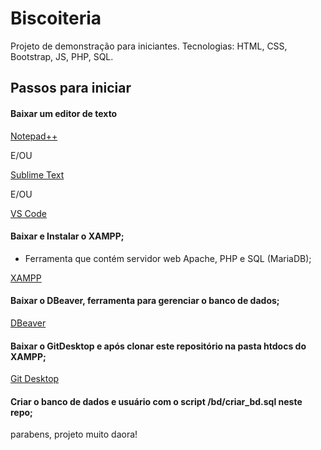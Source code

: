 # Biscoiteria
Projeto de demonstração para iniciantes. Tecnologias: HTML, CSS, Bootstrap, JS, PHP, SQL.


## Passos para iniciar

#### Baixar um editor de texto

[Notepad++](https://notepad-plus-plus.org/downloads/)

E/OU  

[Sublime Text](https://www.sublimetext.com/)

E/OU  

[VS Code](https://code.visualstudio.com/)


#### Baixar e Instalar o XAMPP; 
- Ferramenta que contém servidor web Apache, PHP e SQL (MariaDB);

[XAMPP](https://www.apachefriends.org/pt_br/index.html)


#### Baixar o DBeaver, ferramenta para gerenciar o banco de dados;

[DBeaver](https://dbeaver.io/files/dbeaver-ce-latest-x86_64-setup.exe)


#### Baixar o GitDesktop e após clonar este repositório na pasta htdocs do XAMPP;

[Git Desktop](https://desktop.github.com/)


#### Criar o banco de dados e usuário com o script /bd/criar_bd.sql neste repo;


parabens, projeto muito daora!